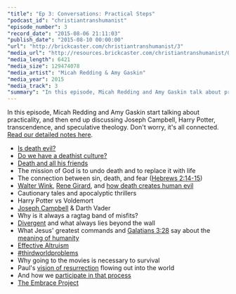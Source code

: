 ```yaml
---
"title": "Ep 3: Conversations: Practical Steps"
"podcast_id": "christiantranshumanist"
"episode_number": 3
"record_date": "2015-08-06 21:11:03"
"publish_date": "2015-08-10 00:00:00"
"url": "http://brickcaster.com/christiantranshumanist/3"
"media_url": "http://resources.brickcaster.com/christiantranshumanist/003_practical_steps.mp3"
"media_length": 6421
"media_size": 129474078
"media_artist": "Micah Redding & Amy Gaskin"
"media_year": 2015
"media_track": 3
"summary": "In this episode, Micah Redding and Amy Gaskin talk about practical steps towards a better future."
---
```


In this episode, Micah Redding and Amy Gaskin start talking about practicality, and then end up discussing Joseph Campbell, Harry Potter, transcendence, and speculative theology. Don't worry, it's all connected. [Read our detailed notes here](http://brickcaster.com/christiantranshumanist/3).

- [Is death evil?](http://amzn.to/1Wl0PD9)
- [Do we have a deathist culture?](http://www.huffingtonpost.com/zoltan-istvan/can-transhumanism-overcom_b_7433108.html)
- [Death and all his friends](https://www.youtube.com/watch?v=I_wcRxGbqdU)
- The mission of God is to undo death and to replace it with life
- The connection between sin, death, and fear ([Hebrews 2:14-15](https://www.biblegateway.com/passage/?search=Hebrews+2%3A14-15&version=NIV))
- [Walter Wink](http://amzn.to/1ScHCOb), [Rene Girard](http://amzn.to/1ScHDlp), and [how death creates human evil](http://micahredding.com/blog/2012/03/06/why-are-humans-evil)
- Cautionary tales and apocalyptic thrillers
- Harry Potter vs Voldemort
- [Joseph Campbell](http://amzn.to/1P0RgF8) & Darth Vader
- Why is it always a ragtag band of misfits?
- [Divergent](http://www.thedivergentseries.movie/) and what always lies beyond the wall
- What Jesus' greatest commands and [Galatians 3:28](https://www.biblegateway.com/passage/?search=Galatians%203:28) say about the [meaning of humanity](http://www.christiantranshumanism.org/about)
- [Effective Altruism](http://www.effectivealtruism.org/)
- [#thirdworldproblems](https://twitter.com/search?q=%23thirdworldproblems&src=typd)
- Why going to the movies is necessary to survival
- Paul's [vision of resurrection](https://www.biblegateway.com/passage/?search=1+Corinthians+15%3A20-25&version=NIV) flowing out into the world
- And how we [participate in that process](https://www.biblegateway.com/passage/?search=Matthew+10:8&version=NIV)
- [The Embrace Project](http://www.christiantranshumanism.org/embrace_announcement)
